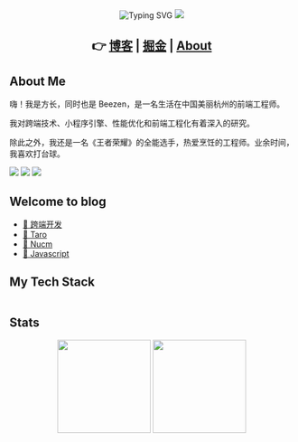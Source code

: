 <div align="center">
 <img src="https://readme-typing-svg.demolab.com?font=Fira+Code&weight=2000&size=40&duration=1500&pause=2000&color=218BFF&center=true&vCenter=true&random=false&width=500&lines=JUST+DO+IT!;%E9%9D%92%E5%B1%B1%E4%B8%8D%E6%94%B9%EF%BC%8C%E7%BB%BF%E6%B0%B4%E9%95%BF%E6%B5%81" alt="Typing SVG" />
  <img src="https://cdn.jsdelivr.net/gh/beezen/beezen@main/assets/top_img.gif" />
  <h2>
    <span>👉️</span>
    <a href="https://dongbizhen.com">博客</a> |
    <a href="https://juejin.cn/user/3808364011458759">掘金</a> |
    <a href="https://dongbizhen.com/about/">About</a>
  </h2>
</div>
<h2>About Me</h2>

<p>嗨！我是方长，同时也是 Beezen，是一名生活在中国美丽杭州的前端工程师。</p>
<p>我对跨端技术、小程序引擎、性能优化和前端工程化有着深入的研究。</p>
<p>除此之外，我还是一名《王者荣耀》的全能选手，热爱烹饪的工程师。业余时间，我喜欢打台球。</p>

<div>
  <img src="https://visitor-badge.laobi.icu/badge?page_id=beezen.beezen.README.md" />
  <img src="https://img.shields.io/github/followers/beezen" />
  <img src="https://img.shields.io/github/stars/beezen" />
</div>

<h2>Welcome to blog</h2>

<ul>
  <li><a href="https://dongbizhen.com/categories/%E8%B7%A8%E7%AB%AF%E5%BC%80%E5%8F%91/">🙏 跨端开发</a></li>
  <li><a href="https://dongbizhen.com/categories/Taro/">🙏 Taro</a></li>
  <li><a href="https://dongbizhen.com/categories/Nucm/">🙏 Nucm</a></li>
  <li><a href="https://dongbizhen.com/categories/javascript/">🙏 Javascript</a></li>
</ul>

<h2>My Tech Stack</h2>

<div>
  <img src="https://cdn.jsdelivr.net/gh/beezen/beezen@main/assets/tech.png" alt="" />
</div>

<h2>Stats</h2>

<div align="center">
  <div>
    <img
      src="https://github-readme-stats.vercel.app/api?username=beezen&theme=light&show_icons=true&include_all_commits=true"
      height="165" />
    <img src="https://github-readme-stats.vercel.app/api/top-langs/?username=beezen&layout=compact&theme=light"
      height="165" />
  </div>

<img
    src="https://github-profile-trophy.vercel.app/?username=beezen&theme=gruvbox&row=1&column=7&no-frame=true&no-bg=true"
    alt="" />

</div>
